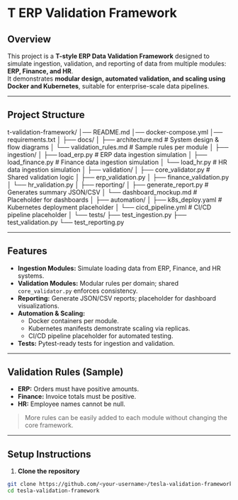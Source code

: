# T ERP Validation Framework

## Overview
This project is a **T-style ERP Data Validation Framework** designed to simulate ingestion, validation, and reporting of data from multiple modules: **ERP, Finance, and HR**.  
It demonstrates **modular design, automated validation, and scaling using Docker and Kubernetes**, suitable for enterprise-scale data pipelines.

---

## Project Structure
t-validation-framework/
│── README.md
│── docker-compose.yml
│── requirements.txt
│
├── docs/
│ ├── architecture.md # System design & flow diagrams
│ └── validation_rules.md # Sample rules per module
│
├── ingestion/
│ ├── load_erp.py # ERP data ingestion simulation
│ ├── load_finance.py # Finance data ingestion simulation
│ └── load_hr.py # HR data ingestion simulation
│
├── validation/
│ ├── core_validator.py # Shared validation logic
│ ├── erp_validation.py
│ ├── finance_validation.py
│ └── hr_validation.py
│
├── reporting/
│ ├── generate_report.py # Generates summary JSON/CSV
│ └── dashboard_mockup.md # Placeholder for dashboards
│
├── automation/
│ ├── k8s_deploy.yaml # Kubernetes deployment placeholder
│ └── cicd_pipeline.yml # CI/CD pipeline placeholder
│
└── tests/
├── test_ingestion.py
├── test_validation.py
└── test_reporting.py


---

## Features

- **Ingestion Modules:** Simulate loading data from ERP, Finance, and HR systems.  
- **Validation Modules:** Modular rules per domain; shared `core_validator.py` enforces consistency.  
- **Reporting:** Generate JSON/CSV reports; placeholder for dashboard visualizations.  
- **Automation & Scaling:**  
  - Docker containers per module.  
  - Kubernetes manifests demonstrate scaling via replicas.  
  - CI/CD pipeline placeholder for automated testing.  
- **Tests:** Pytest-ready tests for ingestion and validation.

---

## Validation Rules (Sample)

- **ERP:** Orders must have positive amounts.  
- **Finance:** Invoice totals must be positive.  
- **HR:** Employee names cannot be null.  

> More rules can be easily added to each module without changing the core framework.

---

## Setup Instructions

1. **Clone the repository**
```bash
git clone https://github.com/<your-username>/tesla-validation-framework.git
cd tesla-validation-framework

